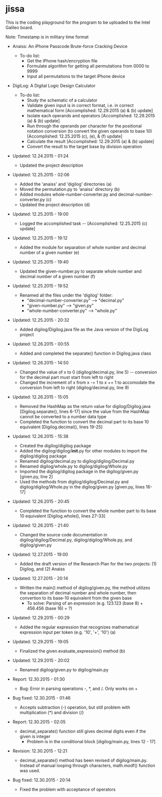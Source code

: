 # jissa

This is the coding playground for the program to be uploaded to the Intel Galileo board.

Note: Timestamp is in military time format

* Anaiss: An iPhone Passcode Brute-force Cracking Device
    * To-do list:
        * Get the iPhone hash/encryption file
        * Formulate algorithm for getting all permutations from 0000 to 9999
        * Input all permutations to the target iPhone device

* DigiLog: A Digital Logic Design Calculator
    * To-do list:
         * Study the schematic of a calculator
         * Validate given input is in correct format, i.e. in correct mathematical form [Accomplished: 12.29.2015 (a) & (b) update]
         * Isolate each operands and operators [Accomplished: 12.29.2015 (a) & (b) update]
         * Run through the operands per character for the positional notation conversion (to convert the given operands to base 10) [Accomplished: 12.25.2015 (c), (e), & (f) update]
         * Calculate the result [Accomplished: 12.29.2015 (a) & (b) update]
         * Convert the result to the target base by division operation
    
* Updated: 12.24.2015 - 01:24
   * Updated the project description
* Updated: 12.25.2015 - 02:06
   * Added the 'anaiss' and 'digilog' directories (a)
   * Moved the permutation.py to 'anaiss' directory (b)
   * Added modules whole-number-converter.py and decimal-number-converter.py (c)
   * Updated the project description (d)
* Updated: 12.25.2015 - 19:00
   * Logged the accomplished task -- [Accomplished: 12.25.2015 (c) update]
* Updated: 12.25.2015 - 19:12
   * Added the module for separation of whole number and decimal number of a given number (e)
* Updated: 12.25.2015 - 19:40
   * Updated the given-number.py to separate whole number and decimal number of a given number (f)
* Updated: 12.25.2015 - 19:52
   * Renamed all the files under the 'digilog' folder:
      * "decimal-number-converter.py" --> "decimal.py"
      * "given-number.py" --> "given.py"
      * "whole-number-converter.py" --> "whole.py"
* Updated: 12.25.2015 - 20:32
   * Added digilog/Digilog.java file as the Java version of the DigiLog project
* Updated: 12.26.2015 - 00:55
   * Added and completed the separate() function in Digilog.java class
* Updated: 12.26.2015 - 14:50
   * Changed the value of x to 0 (digilog/decimal.py, line 5) -- conversion for the decimal part must start from left to right
   * Changed the increment of x from x -= 1 to x += 1 to accomodate the conversion from left to right (digilog/decimal.py, line 9)
* Updated: 12.26.2015 - 15:05
   * Removed the HashMap as the return value for digilog/Digilog.java [Digilog.separate(), lines 6-17] since the value from the HashMap cannot be converted to a number data type
   * Completed the function to convert the decimal part to its base 10 equivalent [Digilog.decimal(), lines 19-25]
* Updated: 12.26.2015 - 15:38
   * Created the digilog/digilog package
   * Added the digilog/digilog/__init__.py for other modules to import the digilog/digilog package
   * Renamed digilog/decimal.py to digilog/digilog/Decimal.py
   * Renamed digilog/whole.py to digilog/digilog/Whole.py
   * Imported the digilog/digilog package in the digilog/given.py [given.py, line 2]
   * Used the methods from digilog/digilog/Decimal.py and digilog/digilog/Whole.py in the digilog/given.py [given.py, lines 16-17]
* Updated: 12.26.2015 - 20:45
   * Completed the function to convert the whole number part to its base 10 equivalent [Digilog.whole(), lines 27-33]
* Updated: 12.26.2015 - 21:40
   * Changed the source code documentation in digilog/digilog/Decimal.py, digilog/digilog/Whole.py, and digilog/given.py
* Updated: 12.27.2015 - 19:00
   * Added the draft version of the Research Plan for the two projects: (1) Digilog, and (2) Anaiss
* Updated: 12.27.2015 - 20:14
   * Written the main() method of digilog/given.py, the method utilizes the separation of decimal number and whole number, then convertion to its base-10 equivalent from the given base
      * To solve: Parsing of an expression (e.g. 123.123 (base 8) + 456.456 (base 16) = ?)
* Updated: 12.29.2015 - 00:29
   * Added the regular expression that recognizes mathematical expression input per token (e.g. '10', '+', '10') (a)
* Updated: 12.29.2015 - 19:05
   * Finalized the given.evaluate_expression() method (b)
* Updated: 12.29.2015 - 20:02
   * Renamed digilog/given.py to digilog/main.py
* Report: 12.30.2015 - 01:30
   * Bug: Error in parsing operations -, *, and /. Only works on +
* Bug fixed: 12.30.2015 - 01:46
   * Accepts subtraction (-) operation, but still problem with multiplication (*) and division (/)
* Report: 12.30.2015 - 02:05
   * decimal_separate() function still gives decimal digits even if the given is integer
      * Problem is in the conditional block [digilog/main.py, lines 12 - 17]
* Revision: 12.30.2015 - 12:21
   * decimal_separate() method has been revised of digilog/main.py. Instead of manual looping through characters, math.modf() function was used.
* Bug fixed: 12.30.2015 - 20:14
   * Fixed the problem with acceptance of operators
